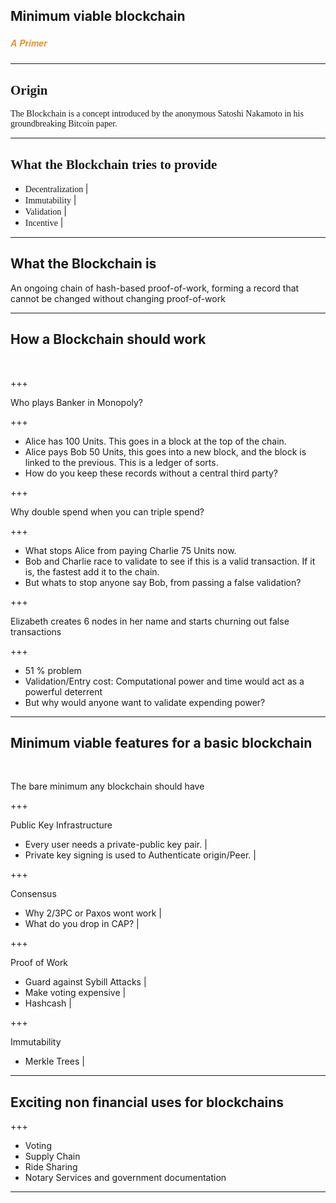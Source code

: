## Minimum viable blockchain
##### <span style="font-family:Helvetica Neue; font-weight:bold"><span style="color:#e49436">A Primer</span></span>

---

## <span style="font-family:Rockitt; font-weight:bold">Origin </span>
<span style="font-family:Hattori Hanzo;"> The Blockchain is a concept introduced by the anonymous Satoshi Nakamoto in his groundbreaking Bitcoin paper. </span>

---

## <span style="font-family:Rockitt; font-weight:bold"> What the Blockchain tries to provide </span>

- <span style="font-family:Hattori Hanzo;">Decentralization </span> |
- <span style="font-family:Hattori Hanzo;">Immutability</span> |
- <span style="font-family:Hattori Hanzo;">Validation</span> |
- <span style="font-family:Hattori Hanzo;">Incentive</span> | 

---

## What the Blockchain is

An ongoing chain of hash-based proof-of-work, forming a record that cannot be changed without changing proof-of-work

--- 

## How a Blockchain should work

<br>

+++ 

Who plays Banker in Monopoly?

+++

- Alice has 100 Units. This goes in a block at the top of the chain. 
- Alice pays Bob 50 Units, this goes into a new block, and the block is linked to the previous. This is a ledger of sorts. 
- How do you keep these records without a central third party? 

+++

Why double spend when you can triple spend?

+++

- What stops Alice from paying Charlie 75 Units now. 
- Bob and Charlie race to validate to see if this is a valid transaction. If it is, the fastest add it to the chain. 
- But whats to stop anyone say Bob, from passing a false validation?  

+++

Elizabeth creates 6 nodes in her name and starts churning out false transactions 

+++
 - 51 % problem 
 - Validation/Entry cost: Computational power and time would act as a powerful deterrent  
 - But why would anyone want to validate expending power?  

---

## Minimum viable features for a basic blockchain

<br>

The bare minimum any blockchain should have

+++

Public Key Infrastructure
- Every user needs a private-public key pair. |
- Private key signing is used to Authenticate origin/Peer. |

+++

Consensus 
- Why 2/3PC or Paxos wont work | 
- What do you drop in CAP? |

+++

Proof of Work  
- Guard against Sybill Attacks |
- Make voting expensive | 
- Hashcash |

+++

Immutability 
- Merkle Trees | 

---

## Exciting non financial uses for blockchains

+++

 - Voting
 - Supply Chain
 - Ride Sharing
 - Notary Services and government documentation

---
